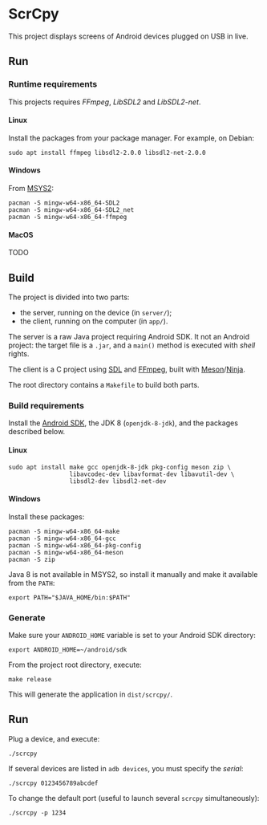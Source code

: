 # ScrCpy

This project displays screens of Android devices plugged on USB in live.


## Run

### Runtime requirements

This projects requires _FFmpeg_, _LibSDL2_ and _LibSDL2-net_.

#### Linux

Install the packages from your package manager. For example, on Debian:

    sudo apt install ffmpeg libsdl2-2.0.0 libsdl2-net-2.0.0


#### Windows

From [MSYS2]:

    pacman -S mingw-w64-x86_64-SDL2
    pacman -S mingw-w64-x86_64-SDL2_net
    pacman -S mingw-w64-x86_64-ffmpeg

[MSYS2]: http://www.msys2.org/


#### MacOS

TODO


## Build

The project is divided into two parts:
 - the server, running on the device (in `server/`);
 - the client, running on the computer (in `app/`).

The server is a raw Java project requiring Android SDK. It not an Android
project: the target file is a `.jar`, and a `main()` method is executed with
_shell_ rights.

The client is a C project using [SDL] and [FFmpeg], built with [Meson]/[Ninja].

The root directory contains a `Makefile` to build both parts.

[sdl]: https://www.libsdl.org/
[ffmpeg]: https://www.ffmpeg.org/
[meson]: http://mesonbuild.com/
[ninja]: https://ninja-build.org/


### Build requirements

Install the [Android SDK], the JDK 8 (`openjdk-8-jdk`), and the packages
described below.

[Android SDK]: https://developer.android.com/studio/index.html


#### Linux

    sudo apt install make gcc openjdk-8-jdk pkg-config meson zip \
                     libavcodec-dev libavformat-dev libavutil-dev \
                     libsdl2-dev libsdl2-net-dev


#### Windows

Install these packages:

    pacman -S mingw-w64-x86_64-make
    pacman -S mingw-w64-x86_64-gcc
    pacman -S mingw-w64-x86_64-pkg-config
    pacman -S mingw-w64-x86_64-meson
    pacman -S zip

Java 8 is not available in MSYS2, so install it manually and make it available
from the `PATH`:

    export PATH="$JAVA_HOME/bin:$PATH"

### Generate

Make sure your `ANDROID_HOME` variable is set to your Android SDK directory:

    export ANDROID_HOME=~/android/sdk

From the project root directory, execute:

    make release

This will generate the application in `dist/scrcpy/`.


## Run

Plug a device, and execute:

    ./scrcpy

If several devices are listed in `adb devices`, you must specify the _serial_:

    ./scrcpy 0123456789abcdef

To change the default port (useful to launch several `scrcpy` simultaneously):

    ./scrcpy -p 1234
